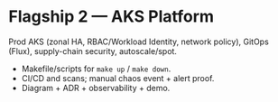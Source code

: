 # Flagship 2 — AKS Platform

Prod AKS (zonal HA, RBAC/Workload Identity, network policy), GitOps (Flux), supply-chain security, autoscale/spot.

- Makefile/scripts for `make up` / `make down`.
- CI/CD and scans; manual chaos event + alert proof.
- Diagram + ADR + observability + demo.
